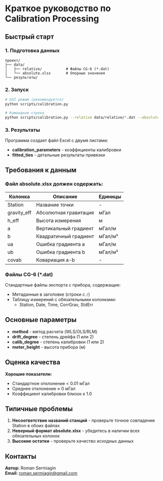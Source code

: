 # Краткое руководство по Calibration Processing

## Быстрый старт

### 1. Подготовка данных

```
проект/
├── data/
│   ├── relative/           # Файлы CG-6 (*.dat)
│   └── absolute.xlsx       # Опорные значения  
└── результаты/
```

### 2. Запуск

```bash
# GUI режим (рекомендуется)
python scripts/calibration.py

# Командная строка
python scripts/calibration.py --relative data/relative/*.dat --absolute data/absolute.xlsx
```

### 3. Результаты

Программа создает файл Excel с двумя листами:
- **calibration_parameters** - коэффициенты калибровки
- **fitted_ties** - детальные результаты привязки

## Требования к данным

### Файл absolute.xlsx должен содержать:

| Колонка | Описание | Единицы |
|---------|----------|---------|
| Station | Название точки | - |
| gravity_eff | Абсолютная гравитация | мГал |
| h_eff | Высота измерения | м |
| a | Вертикальный градиент | мГал/м |
| b | Квадратичный градиент | мГал/м² |
| ua | Ошибка градиента a | мГал/м |
| ub | Ошибка градиента b | мГал/м² |
| covab | Ковариация a-b | - |

### Файлы CG-6 (*.dat)

Стандартные файлы экспорта с прибора, содержащие:
- Метаданные в заголовке (строки с `/`)
- Таблицу измерений с обязательными колонками:
  - Station, Date, Time, CorrGrav, StdErr

## Основные параметры

- **method** - метод расчета (WLS/OLS/RLM)
- **drift_degree** - степень дрейфа (1 или 2)
- **calib_degree** - степень калибровки (1 или 2)  
- **meter_height** - высота прибора (м)

## Оценка качества

**Хорошие показатели:**
- Стандартное отклонение < 0.01 мГал
- Среднее отклонение ≈ 0 мГал
- Коэффициент калибровки близок к 1.0

## Типичные проблемы

1. **Несоответствие названий станций** - проверьте точное совпадение Station в обоих файлах
2. **Неверный формат absolute.xlsx** - убедитесь в наличии всех обязательных колонок
3. **Высокие остатки** - проверьте качество исходных данных

## Контакты

**Автор:** Roman Sermiagin  
**Email:** roman.sermiagin@gmail.com